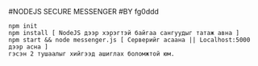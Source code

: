#NODEJS SECURE MESSENGER
#BY fg0ddd
    
    npm init
    npm install [ NodeJS дээр хэрэгтэй байгаа сангуудыг татаж авна ]
    npm start && node messenger.js [ Серверийг асаана || Localhost:5000 дээр асна ]
    гэсэн 2 тушаалыг хийгээд ашиглах боломжтой юм. 

